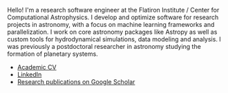Hello! I'm a research software engineer at the Flatiron Institute / Center for Computational Astrophysics. I develop and optimize software for research projects in astronomy, with a focus on machine learning frameworks and parallelization. I work on core astronomy packages like Astropy as well as custom tools for hydrodynamical simulations, data modeling and analysis. I was previously a postdoctoral researcher in astronomy studying the formation of planetary systems.

- [Academic CV](https://jeffjennings.github.io/cv/cv.pdf)
- [LinkedIn](https://www.linkedin.com/in/jeff-m-jennings/)
- [Research publications on Google Scholar](http://bit.ly/jennings_googlescholar)
